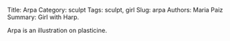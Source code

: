 Title: Arpa
Category: sculpt
Tags: sculpt, girl
Slug: arpa
Authors: Maria Paiz
Summary: Girl with Harp.

Arpa is an illustration on plasticine.
